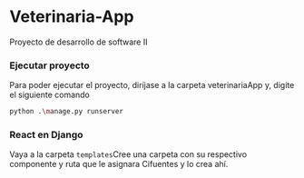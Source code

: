 # Veterinaria-App
Proyecto de desarrollo de software II
### Ejecutar proyecto
Para poder ejecutar el proyecto, diríjase a la carpeta veterinariaApp y, digite el siguiente comando
```bash
python .\manage.py runserver
```
### React en Django
Vaya a la carpeta ```templates```Cree una carpeta con su respectivo componente y ruta que le asignara Cifuentes y lo crea ahí.

